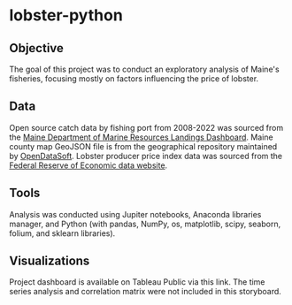 # lobster-python

## Objective
The goal of this project was to conduct an exploratory analysis of Maine's fisheries, focusing mostly on factors influencing the price of lobster. 

## Data
Open source catch data by fishing port from 2008-2022 was sourced from the [Maine Department of Marine Resources Landings Dashboard]( 
https://mainedmr.shinyapps.io/Landings_Portal/).
Maine county map GeoJSON file is from the geographical repository maintained by [OpenDataSoft](https://public.opendatasoft.com/explore/dataset/georef-united-states-of-america-county/information/?disjunctive.ste_code&disjunctive.ste_name&disjunctive.coty_code&disjunctive.coty_name&sort=year). 
Lobster producer price index data was sourced from the [Federal Reserve of Economic data website](https://fred.stlouisfed.org/series/WPU02230503). 

## Tools
Analysis was conducted using Jupiter notebooks, Anaconda libraries manager, and Python (with pandas, NumPy, os, matplotlib, scipy, seaborn, folium, and sklearn libraries).

## Visualizations
Project dashboard is available on Tableau Public via this link. The time series analysis and correlation matrix were not included in this storyboard. 
